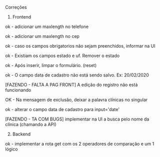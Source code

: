 Correções

1. Frontend

ok - adicionar um maxlength no telefone 

ok - adicionar um maxlength no cep

ok - caso os campos obrigatorios não sejam preenchidos, informar na UI

ok - Existiam os campos estado e uf. Remover o estado

ok - Após inserir, limpar o formulário. (reset)

ok - O campo data de cadastro não está sendo salvo. Ex: 20/02/2020
 
[FAZENDO - FALTA A PAG FRONT] A edição do registro não está funcionando

OK - Na mensagem de exclusão, deixar a palavra clínicas no singular

ok - alterar o campo data de cadastro para input='date'

[FAZENDO - TA COM BUGS] implementar na UI a busca pelo nome da clínica (chamando a API)

2. Backend

ok - implementar a rota get com os 2 operadores de comparação e um 1 lógico